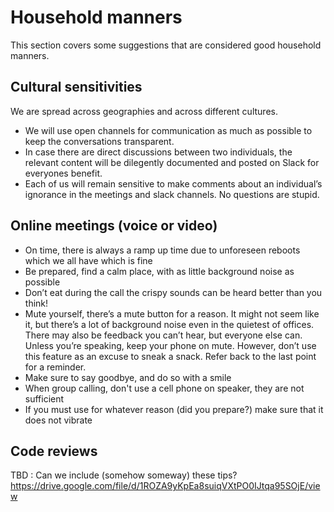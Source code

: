 # Household manners

This section covers some suggestions that are considered good household manners. 

## Cultural sensitivities
We are spread across geographies and across different cultures. 
- We will use open channels for communication as much as possible to keep the conversations transparent.
- In case there are direct discussions between two individuals, the relevant content will be dilegently documented and posted on Slack for everyones benefit.
- Each of us will remain sensitive to make comments about an individual’s ignorance in the meetings and slack channels. No questions are stupid.

## Online meetings (voice or video)
- On time, there is always a ramp up time due to unforeseen reboots which we all have which is fine
- Be prepared, find a calm place, with as little background noise as possible
- Don’t eat during the call the crispy sounds can be heard better than you think!
- Mute yourself, there’s a mute button for a reason. It might not seem like it, but there’s a lot of background noise even in the quietest of offices. There may also be feedback you can’t hear, but everyone else can. Unless you’re speaking, keep your phone on mute. However, don’t use this feature as an excuse to sneak a snack. Refer back to the last point for a reminder.
- Make sure to say goodbye, and do so with a smile
- When group calling, don't use a cell phone on speaker, they are not sufficient
- If you must use for whatever reason (did you prepare?) make sure that it does not vibrate

## Code reviews

TBD : Can we include (somehow someway) these tips? https://drive.google.com/file/d/1ROZA9yKpEa8suiqVXtPO0IJtqa95SOjE/view
